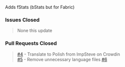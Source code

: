 Adds fStats (bStats but for Fabric)

### Issues Closed
> None this update
### Pull Requests Closed
> [#4](https://github.com/BoyPika/bring-back-luck/pull/4) - Translate to Polish from ImpSteve on Crowdin </br>
> [#5](https://github.com/BoyPika/bring-back-luck/pull/5) - Remove unnecessary language files
> [#6](https://github.com/BoyPika/bring-back-luck/pull/6)